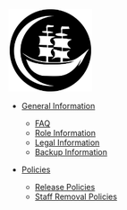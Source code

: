 <div class="logo">
    <img src="Logo.svg" alt="logo" width="150" />
</div>

-   [General Information](/general_information/faq.md)
    - [FAQ](/general_information/faq.md)
    - [Role Information](/general_information/role_info.md)
    - [Legal Information](/general_information/legal_info.md)
    - [Backup Information](/general_information/backup_info.md)
    
-   [Policies](/policies/release_policies.md)
    - [Release Policies](/policies/release_policies.md)
    - [Staff Removal Policies](/policies/removal_policies.md)